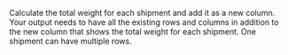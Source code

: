 Calculate the total weight for each shipment and add it as a new column. 
Your output needs to have all the existing rows and columns in addition to the  new column that shows the total weight for each shipment. 
One shipment can have multiple rows.